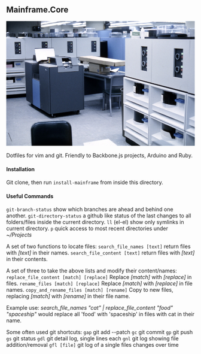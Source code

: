 Mainframe.Core
--------------

![mainframe](mainframe.jpg)

Dotfiles for vim and git. Friendly to Backbone.js projects, Arduino and Ruby.

#### Installation

Git clone, then run `install-mainframe` from inside this directory.

#### Useful Commands

`git-branch-status` show which branches are ahead and behind one another.
`git-directory-status` a github like status of the last changes to all folders/files inside the current directory.
`ll` (el-el) show only symlinks in current directory.
`p` quick access to most recent directories under *~/Projects*

A set of two functions to locate files:
`search_file_names [text]` return files with *[text]* in their names.
`search_file_content [text]` return files with *[text]* in their contents.

A set of three to take the above lists and modify their content/names:
`replace_file_content [match] [replace]` Replace *[match]* with *[replace]* in files.
`rename_files [match] [replace]` Replace *[match]* with *[replace]* in file names.
`copy_and_rename_files [match] [rename]` Copy to new files, replacing *[match]* with *[rename]* in their file name.

Example use: *search_file_names "cat" | replace_file_content "food" "spaceship"* would replace all 'food' with 'spaceship' in files with cat in their name.


Some often used git shortcuts:
`gap` git add --patch
`gc` git commit
`gp` git push
`gs` git status
`gdl` git detail log, single lines each
`gnl` git log showing file addition/removal
`gfl [file]` git log of a single files changes over time